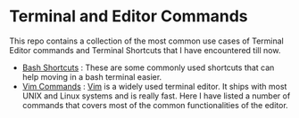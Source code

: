 # Terminal and Editor Commands

This repo contains a collection of the most common use cases of Terminal Editor commands and Terminal Shortcuts that I have encountered till now.

- [Bash Shortcuts](bash-shortcuts.md) : These are some commonly used shortcuts that can help moving in a bash terminal easier.
- [Vim Commands](vim-commands.md) : [Vim](https://www.vim.org/) is a widely used terminal editor. It ships with most UNIX and Linux systems and is really fast. Here I have listed a number of commands that covers most of the common functionalities of the editor.
